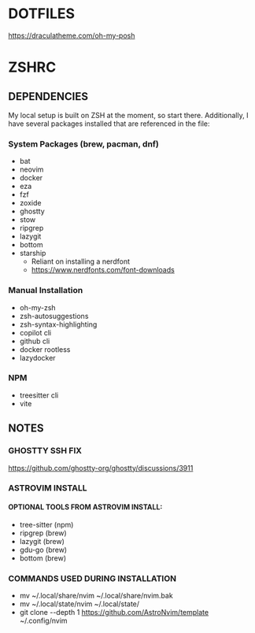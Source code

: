 # DOTFILES

https://draculatheme.com/oh-my-posh

# ZSHRC

## DEPENDENCIES

My local setup is built on ZSH at the moment, so start there.
Additionally, I have several packages installed that are referenced in the file:

### System Packages (brew, pacman, dnf)

- bat
- neovim
- docker
- eza
- fzf
- zoxide
- ghostty
- stow
- ripgrep
- lazygit
- bottom
- starship
  - Reliant on installing a nerdfont
  - https://www.nerdfonts.com/font-downloads

### Manual Installation

- oh-my-zsh
- zsh-autosuggestions
- zsh-syntax-highlighting
- copilot cli
- github cli
- docker rootless
- lazydocker

### NPM

- treesitter cli
- vite

## NOTES

### GHOSTTY SSH FIX

https://github.com/ghostty-org/ghostty/discussions/3911

### ASTROVIM INSTALL

#### OPTIONAL TOOLS FROM ASTROVIM INSTALL:

- tree-sitter (npm)
- ripgrep (brew)
- lazygit (brew)
- gdu-go (brew)
- bottom (brew)

### COMMANDS USED DURING INSTALLATION

- mv ~/.local/share/nvim ~/.local/share/nvim.bak
- mv ~/.local/state/nvim ~/.local/state/
- git clone --depth 1 https://github.com/AstroNvim/template ~/.config/nvim
